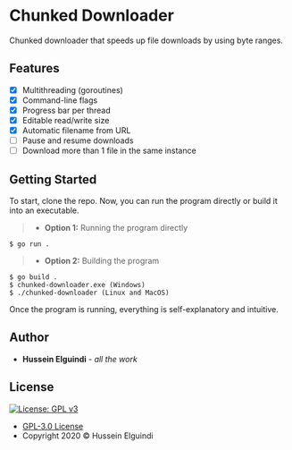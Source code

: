 # Chunked Downloader
Chunked downloader that speeds up file downloads by using byte ranges.

## Features
- [x] Multithreading (goroutines)
- [x] Command-line flags
- [x] Progress bar per thread
- [x] Editable read/write size
- [x] Automatic filename from URL
- [ ] Pause and resume downloads
- [ ] Download more than 1 file in the same instance

## Getting Started
To start, clone the repo. Now, you can run the program directly or build it into an executable.
>- **Option 1:** Running the program directly
```shell
$ go run .
```
>- **Option 2:** Building the program
```shell
$ go build .
$ chunked-downloader.exe (Windows)
$ ./chunked-downloader (Linux and MacOS)
```
Once the program is running, everything is self-explanatory and intuitive.

## Author
- **Hussein Elguindi** - *all the work*

## License 
[![License: GPL v3](https://img.shields.io/badge/License-GPLv3-blue.svg)](https://www.gnu.org/licenses/gpl-3.0)
- [GPL-3.0 License](https://www.gnu.org/licenses/gpl-3.0)
- Copyright 2020 © Hussein Elguindi

